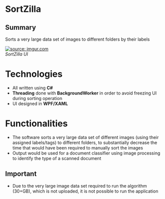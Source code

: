 # SortZilla

## Summary

Sorts a very large data set of images to different folders by their labels

<a href="https://imgur.com/niTFswF"><img src="https://i.imgur.com/niTFswF.png" title="source: imgur.com" /></a> <br>
*SortZilla UI*

# Technologies
- All written using **C#**
- **Threading** done with **BackgroundWorker** in order to avoid freezing UI during sorting operation
- UI designed in **WPF/XAML**
# Functionalities
- The software sorts a very large data set of different images (using their assigned labels/tags) to different folders, to substantially decrease the time that would have been required to manually sort the images
- Output would be used for a document classifier using image processing to identify the type of a scanned document

## Important
- Due to the very large image data set required to run the algorithm (30+GB), which is not uploaded, it is not possible to run the application

<!--stackedit_data:
eyJoaXN0b3J5IjpbLTE4MDI5NzYwODcsLTE5MTc1NzkyMzFdfQ
==
-->